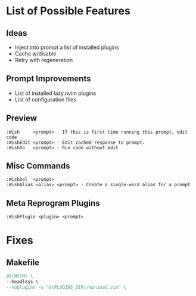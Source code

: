 # List of Possible Features

## Ideas

* Inject into prompt a list of installed plugins
* Cache w/disable
* Retry with regeneration

## Prompt Improvements

* List of installed lazy.nvim plugins
* List of configuration files

## Preview

```vim
:Wish     <prompt> - If this is first time running this prompt, edit code
:WishEdit <prompt> - Edit cached response to prompt.
:WishDo   <prompt> - Run code without edit
```

## Misc Commands

```vim
:WishDel  <prompt>
:WishAlias <alias> <prompt> - Create a single-word alias for a prompt
```

## Meta Reprogram Plugins

```vim
:WishPlugin <plugin> <prompt>
```

# Fixes

## Makefile

```Makefile
@$(NVIM) \
--headless \
--noplugins -u "$(PLUGINS_DIR)/minimal.vim" \
```


